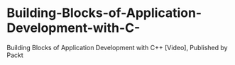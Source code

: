 # Building-Blocks-of-Application-Development-with-C-
Building Blocks of Application Development with C++ [Video], Published by Packt
